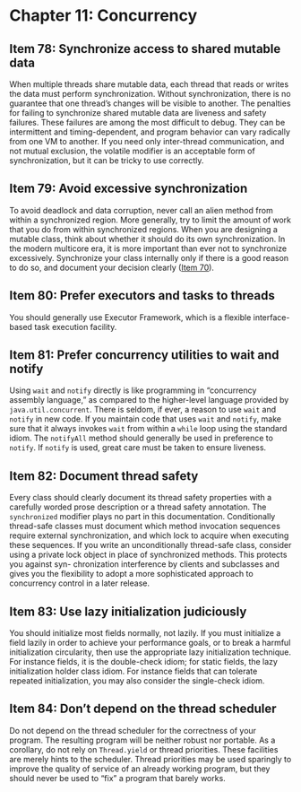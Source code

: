 # Chapter 11: Concurrency

## Item 78: Synchronize access to shared mutable data

When multiple threads share mutable data, each thread that reads or writes the data must perform synchronization. Without synchronization, there is no guarantee that one thread’s changes will be visible to another. The penalties for failing to synchronize shared mutable data are liveness and safety failures. These failures are among the most difficult to debug. They can be intermittent and timing-dependent, and program behavior can vary radically from one VM to another. If you need only inter-thread communication, and not mutual exclusion, the volatile modifier is an acceptable form of synchronization, but it can be tricky to use correctly.

## Item 79: Avoid excessive synchronization

To avoid deadlock and data corruption, never call an alien method from within a synchronized region. More generally, try to limit the amount of work that you do from within synchronized regions. When you are designing a mutable class, think about whether it should do its own synchronization. In the modern multicore era, it is more important than ever not to synchronize excessively. Synchronize your class internally only if there is a good reason to do so, and document your decision clearly ([Item 70](chapter-10.md#item-70-document-thread-safety)).

## Item 80: Prefer executors and tasks to threads

You should generally use Executor Framework, which is a flexible interface-based task execution facility.

## Item 81: Prefer concurrency utilities to wait and notify

Using `wait` and `notify` directly is like programming in “concurrency assembly language,” as compared to the higher-level language provided by `java.util.concurrent`. There is seldom, if ever, a reason to use `wait` and `notify` in new code. If you maintain code that uses `wait` and `notify`, make sure that it always invokes `wait` from within a `while` loop using the standard idiom. The `notifyAll` method should generally be used in preference to `notify`. If `notify` is used, great care must be taken to ensure liveness.

## Item 82: Document thread safety

Every class should clearly document its thread safety properties with a carefully worded prose description or a thread safety annotation. The `synchronized` modifier plays no part in this documentation. Conditionally thread-safe classes must document which method invocation sequences require external synchronization, and which lock to acquire when executing these sequences. If you write an unconditionally thread-safe class, consider using a private lock object in place of synchronized methods. This protects you against syn- chronization interference by clients and subclasses and gives you the flexibility to adopt a more sophisticated approach to concurrency control in a later release.

## Item 83: Use lazy initialization judiciously

You should initialize most fields normally, not lazily. If you must initialize a field lazily in order to achieve your performance goals, or to break a harmful initialization circularity, then use the appropriate lazy initialization technique. For instance fields, it is the double-check idiom; for static fields, the lazy initialization holder class idiom. For instance fields that can tolerate repeated initialization, you may also consider the single-check idiom.

## Item 84: Don’t depend on the thread scheduler

Do not depend on the thread scheduler for the correctness of your program. The resulting program will be neither robust nor portable. As a corollary, do not rely on `Thread.yield` or thread priorities. These facilities are merely hints to the scheduler. Thread priorities may be used sparingly to improve the quality of service of an already working program, but they should never be used to “fix” a program that barely works.